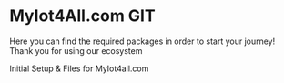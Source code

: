# MyIot4All.com GIT 
Here you can find the required packages in order to start your journey!
Thank you for using our ecosystem

Initial Setup & Files for MyIot4all.com


